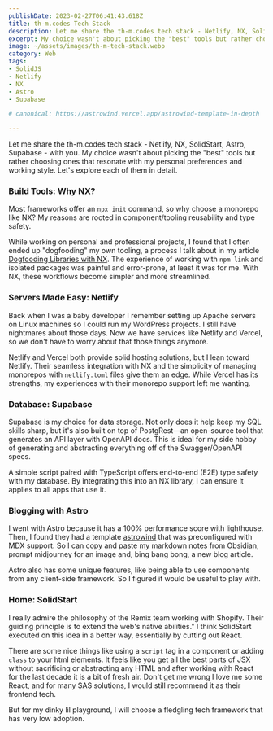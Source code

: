 ```yaml
---
publishDate: 2023-02-27T06:41:43.618Z
title: th-m.codes Tech Stack
description: Let me share the th-m.codes tech stack - Netlify, NX, SolidStart, Astro, Supabase - with you.
excerpt: My choice wasn't about picking the "best" tools but rather choosing ones that resonate with my personal preferences and working style. Let's explore each of them in detail.
image: ~/assets/images/th-m-tech-stack.webp
category: Web
tags:
- SolidJS
- Netlify
- NX
- Astro
- Supabase

# canonical: https://astrowind.vercel.app/astrowind-template-in-depth

---
```


Let me share the th-m.codes tech stack - Netlify, NX, SolidStart, Astro, Supabase - with you. My choice wasn't about picking the "best" tools but rather choosing ones that resonate with my personal preferences and working style. Let's explore each of them in detail.

### Build Tools: Why NX?
Most frameworks offer an `npx init` command, so why choose a monorepo like NX? My reasons are rooted in component/tooling reusability and type safety.

While working on personal and professional projects, I found that I often ended up "dogfooding" my own tooling, a process I talk about in my article [Dogfooding Libraries with NX](dog-fooding-libs-with-nx). The experience of working with `npm link` and isolated packages was painful and error-prone, at least it was for me. With NX, these workflows become simpler and more streamlined.


### Servers Made Easy: Netlify
Back when I was a baby developer I remember setting up Apache servers on Linux machines so I could run my WordPress projects.  I still have nightmares about those days. Now we have services like Netlify and Vercel, so we don't have to worry about that those things anymore.

Netlify and Vercel both provide solid hosting solutions, but I lean toward Netlify. Their seamless integration with NX and the simplicity of managing monorepos with `netlify.toml` files give them an edge. While Vercel has its strengths, my experiences with their monorepo support left me wanting.


### Database: Supabase
Supabase is my choice for data storage. Not only does it help keep my SQL skills sharp, but it's also built on top of PostgRest—an open-source tool that generates an API layer with OpenAPI docs. This is ideal for my side hobby of generating and abstracting everything off of the Swagger/OpenAPI specs.

A simple script paired with TypeScript offers end-to-end (E2E) type safety with my database. By integrating this into an NX library, I can ensure it applies to all apps that use it.

### Blogging with Astro
I went with Astro because it has a 100% performance score with lighthouse. Then, I found they had a template [astrowind](https://github.com/onwidget/astrowind) that was preconfigured with MDX support. So I can copy and paste my markdown notes from Obsidian, prompt midjourney for an image and, bing bang bong, a new blog article. 

Astro also has some unique features, like being able to use components from any client-side framework. So I figured it would be useful to play with.

### Home: SolidStart
I really admire the philosophy of the Remix team working with Shopify. Their guiding principle is to extend the web's native abilities." I think SolidStart executed on this idea in a better way, essentially by cutting out React.

There are some nice things like using a `script` tag in a component or adding `class` to your html elements.  It feels like you get all the best parts of JSX without sacrificing or abstracting any HTML and after working with React for the last decade it is a bit of fresh air. Don't get me wrong I love me some React, and for many SAS solutions, I would still recommend it as their frontend tech. 

But for my dinky lil playground, I will choose a fledgling tech framework that has very low adoption. 